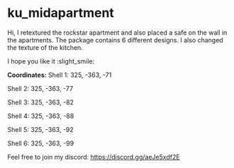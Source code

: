# ku_midapartment

Hi, 
I retextured the rockstar apartment and also placed a safe on the wall in the apartments. The package contains 6 different designs. I also changed the texture of the kitchen. 

I hope you like it :slight_smile: 

**Coordinates:**
Shell 1:
325, -363, -71

Shell 2:
325, -363, -77

Shell 3:
325, -363, -82

Shell 4:
325, -363, -88

Shell 5:
325, -363, -92

Shell 6:
325, -363, -99

Feel free to join my discord:
https://discord.gg/aeJe5xdf2E
